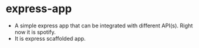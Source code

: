 # express-app

- A simple express app that can be integrated with different API(s). Right now it is spotify.
- It is express scaffolded app.
